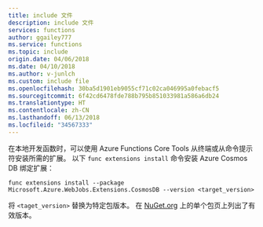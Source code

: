 ```yaml
---
title: include 文件
description: include 文件
services: functions
author: ggailey777
ms.service: functions
ms.topic: include
origin.date: 04/06/2018
ms.date: 04/10/2018
ms.author: v-junlch
ms.custom: include file
ms.openlocfilehash: 30ba5d1901eb9055cf71c02ca046995a0febacf5
ms.sourcegitcommit: 6f42cd6478fde788b795b851033981a586a6db24
ms.translationtype: HT
ms.contentlocale: zh-CN
ms.lasthandoff: 06/13/2018
ms.locfileid: "34567333"
---
```

在本地开发函数时，可以使用 Azure Functions Core Tools 从终端或从命令提示符安装所需的扩展。 以下 `func extensions install` 命令安装 Azure Cosmos DB 绑定扩展：

```
func extensions install --package Microsoft.Azure.WebJobs.Extensions.CosmosDB --version <target_version>
```

将 `<taget_version>` 替换为特定包版本。 在 [NuGet.org](https://nuget.org) 上的单个包页上列出了有效版本。

